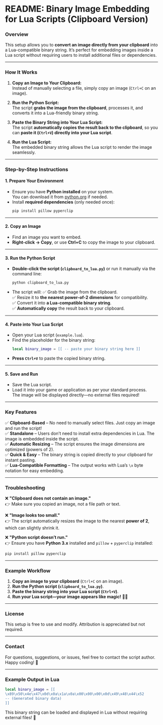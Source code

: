 # **README: Binary Image Embedding for Lua Scripts (Clipboard Version)**

### **Overview**
This setup allows you to **convert an image directly from your clipboard** into a Lua-compatible binary string. It’s perfect for embedding images inside a Lua script without requiring users to install additional files or dependencies.

---

### **How It Works**
1. **Copy an Image to Your Clipboard:**  
   Instead of manually selecting a file, simply copy an image (`Ctrl+C` on an image).
   
2. **Run the Python Script:**  
   The script **grabs the image from the clipboard**, processes it, and converts it into a Lua-friendly binary string.

3. **Paste the Binary String into Your Lua Script:**  
   The script **automatically copies the result back to the clipboard**, so you can **paste it (`Ctrl+V`) directly into your Lua script**.

4. **Run the Lua Script:**  
   The embedded binary string allows the Lua script to render the image seamlessly.

---

### **Step-by-Step Instructions**

#### **1. Prepare Your Environment**
- Ensure you have **Python installed** on your system.  
  You can download it from [python.org](https://www.python.org/) if needed.
- Install **required dependencies** (only needed once):
  ```bash
  pip install pillow pyperclip
  ```

---

#### **2. Copy an Image**
- Find an image you want to embed.
- **Right-click → Copy**, or use **Ctrl+C** to copy the image to your clipboard.

---

#### **3. Run the Python Script**
- **Double-click the script (`clipboard_to_lua.py`)** or run it manually via the command line:
  ```bash
  python clipboard_to_lua.py
  ```
- The script will:
  ✅ Grab the image from the clipboard.  
  ✅ Resize it to **the nearest power-of-2 dimensions** for compatibility.  
  ✅ Convert it into **a Lua-compatible binary string**.  
  ✅ **Automatically copy** the result back to your clipboard.

---

#### **4. Paste into Your Lua Script**
- Open your Lua script (`example.lua`).
- Find the placeholder for the binary string:
  ```lua
  local binary_image = [[ -- paste your binary string here ]]
  ```
- **Press `Ctrl+V`** to paste the copied binary string.

---

#### **5. Save and Run**
- Save the Lua script.
- Load it into your game or application as per your standard process.  
  The image will be displayed directly—no external files required!

---

### **Key Features**
✅ **Clipboard-Based** – No need to manually select files. Just copy an image and run the script!  
✅ **Standalone** – Users don’t need to install extra dependencies in Lua. The image is embedded inside the script.  
✅ **Automatic Resizing** – The script ensures the image dimensions are optimized (powers of 2).  
✅ **Quick & Easy** – The binary string is copied directly to your clipboard for instant pasting.  
✅ **Lua-Compatible Formatting** – The output works with Lua’s `\x` byte notation for easy embedding.  

---

### **Troubleshooting**
❌ **"Clipboard does not contain an image."**  
👉 Make sure you copied an image, not a file path or text.

❌ **"Image looks too small."**  
👉 The script automatically resizes the image to the nearest **power of 2**, which can slightly shrink it.

❌ **"Python script doesn’t run."**  
👉 Ensure you have **Python 3.x** installed and `pillow` + `pyperclip` installed:
   ```bash
   pip install pillow pyperclip
   ```

---

### **Example Workflow**
1. **Copy an image to your clipboard** (`Ctrl+C` on an image).  
2. **Run the Python script (`clipboard_to_lua.py`)**.  
3. **Paste the binary string into your Lua script (`Ctrl+V`)**.  
4. **Run your Lua script—your image appears like magic!** 🎩✨  

---

### **License**
This setup is free to use and modify. Attribution is appreciated but not required.

---

### **Contact**
For questions, suggestions, or issues, feel free to contact the script author. Happy coding! 🚀

---

### **Example Output in Lua**
```lua
local binary_image = [[
\x89\x50\x4e\x47\x0d\x0a\x1a\x0a\x00\x00\x00\x0d\x49\x48\x44\x52
-- (Generated binary data)
]]
```

This binary string can be loaded and displayed in Lua without requiring external files! 🎉
